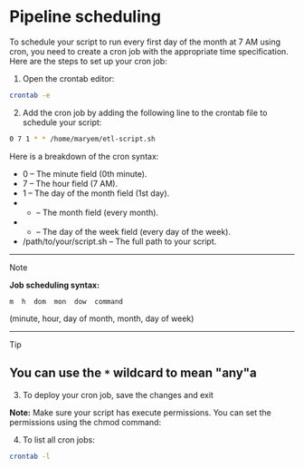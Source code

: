 # Pipeline scheduling

To schedule your script to run every first day of the month at 7 AM using cron, you need to create a cron job with the appropriate time specification. Here are the steps to set up your cron job:

1. Open the crontab editor:

```bash
crontab -e
```

2. Add the cron job by adding the following line to the crontab file to schedule your script:

```bash
0 7 1 * * /home/maryem/etl-script.sh
```

Here is a breakdown of the cron syntax:
- 0 – The minute field (0th minute).
- 7 – The hour field (7 AM).
- 1 – The day of the month field (1st day).
- * – The month field (every month).
- * – The day of the week field (every day of the week).
- /path/to/your/script.sh – The full path to your script.

---------------------
> [!Note]
> **Job scheduling syntax:**
> ```
> m  h  dom  mon  dow  command
> ```
> (minute, hour, day of month, month, day of week)
---------------------
> [!Tip]
You can use the `*` wildcard to mean "any"a
---------------------

3. To deploy your cron job, save the changes and exit

**Note:** Make sure your script has execute permissions. You can set the permissions using the chmod command:

4. To list all cron jobs:

```bash
crontab -l
```

